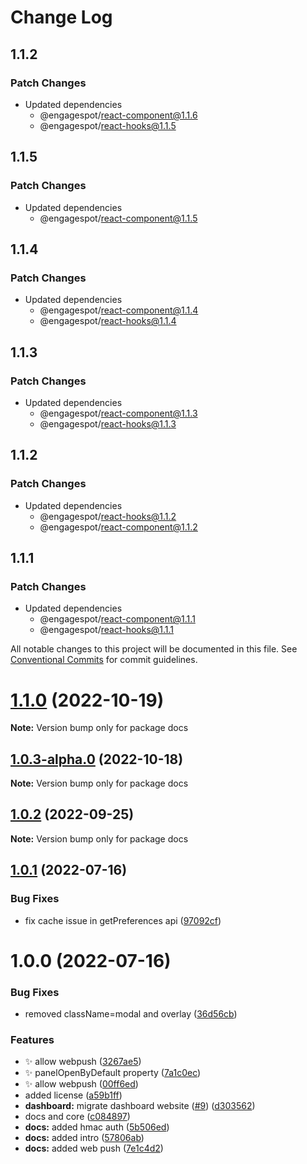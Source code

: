 # Change Log

## 1.1.2

### Patch Changes

- Updated dependencies
  - @engagespot/react-component@1.1.6
  - @engagespot/react-hooks@1.1.5

## 1.1.5

### Patch Changes

- Updated dependencies
  - @engagespot/react-component@1.1.5

## 1.1.4

### Patch Changes

- Updated dependencies
  - @engagespot/react-component@1.1.4
  - @engagespot/react-hooks@1.1.4

## 1.1.3

### Patch Changes

- Updated dependencies
  - @engagespot/react-component@1.1.3
  - @engagespot/react-hooks@1.1.3

## 1.1.2

### Patch Changes

- Updated dependencies
  - @engagespot/react-hooks@1.1.2
  - @engagespot/react-component@1.1.2

## 1.1.1

### Patch Changes

- Updated dependencies
  - @engagespot/react-component@1.1.1
  - @engagespot/react-hooks@1.1.1

All notable changes to this project will be documented in this file.
See [Conventional Commits](https://conventionalcommits.org) for commit guidelines.

# [1.1.0](https://github.com/Engagespot/engagespot/compare/v1.0.3-alpha.0...v1.1.0) (2022-10-19)

**Note:** Version bump only for package docs

## [1.0.3-alpha.0](https://github.com/Engagespot/engagespot/compare/v1.0.2...v1.0.3-alpha.0) (2022-10-18)

**Note:** Version bump only for package docs

## [1.0.2](https://github.com/Engagespot/engagespot/compare/v1.0.1...v1.0.2) (2022-09-25)

**Note:** Version bump only for package docs

## [1.0.1](https://github.com/Engagespot/engagespot/compare/v1.0.0...v1.0.1) (2022-07-16)

### Bug Fixes

- fix cache issue in getPreferences api ([97092cf](https://github.com/Engagespot/engagespot/commit/97092cf353bfe7cb78655435fb75d3e2d811ac68))

# 1.0.0 (2022-07-16)

### Bug Fixes

- removed className=modal and overlay ([36d56cb](https://github.com/Engagespot/engagespot/commit/36d56cbb97ff7da7e66d19f05ebb6cdbddef0204))

### Features

- :sparkles: allow webpush ([3267ae5](https://github.com/Engagespot/engagespot/commit/3267ae547dcc55e8e83b7a67dedad0dc3a219879))
- :sparkles: panelOpenByDefault property ([7a1c0ec](https://github.com/Engagespot/engagespot/commit/7a1c0ec563a9797493c0c00e0acad0d875d4f0c8))
- ✨ allow webpush ([00ff6ed](https://github.com/Engagespot/engagespot/commit/00ff6ed47d96e53e4f04c92d568ab9ab882d46e7))
- added license ([a59b1ff](https://github.com/Engagespot/engagespot/commit/a59b1ff0180d4ca6b8a3ea5d50db9400bd9ef252))
- **dashboard:** migrate dashboard website ([#9](https://github.com/Engagespot/engagespot/issues/9)) ([d303562](https://github.com/Engagespot/engagespot/commit/d303562233ab520fd4ba272338b929681b364494))
- docs and core ([c084897](https://github.com/Engagespot/engagespot/commit/c084897b74ed81afd7ebd2b38d5ae725c1599875))
- **docs:** added hmac auth ([5b506ed](https://github.com/Engagespot/engagespot/commit/5b506ed636f94fae5fc05cbbb38f8c1b18470131))
- **docs:** added intro ([57806ab](https://github.com/Engagespot/engagespot/commit/57806ab99f5cbd80c08e7d6aaadfd94bc5c82690))
- **docs:** added web push ([7e1c4d2](https://github.com/Engagespot/engagespot/commit/7e1c4d245bad1c704e27bba1e6bab7d5b61f3003))
